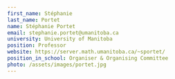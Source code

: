 ```yaml
---
first_name: Stéphanie
last_name: Portet
name: Stéphanie Portet
email: stephanie.portet@umanitoba.ca
university: University of Manitoba
position: Professor
website: https://server.math.umanitoba.ca/~sportet/
position_in_school: Organiser & Organising Committee
photo: /assets/images/portet.jpg
---
```


